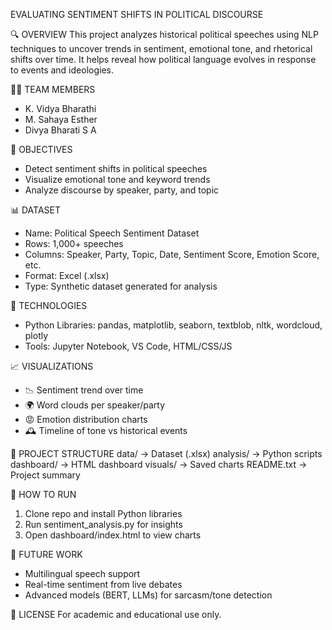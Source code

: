 EVALUATING SENTIMENT SHIFTS IN POLITICAL DISCOURSE

🔍 OVERVIEW
This project analyzes historical political speeches using NLP techniques to uncover trends in sentiment, emotional tone, and rhetorical shifts over time. It helps reveal how political language evolves in response to events and ideologies.

👩‍💻 TEAM MEMBERS
- K. Vidya Bharathi
- M. Sahaya Esther
- Divya Bharati S A

🎯 OBJECTIVES
- Detect sentiment shifts in political speeches
- Visualize emotional tone and keyword trends
- Analyze discourse by speaker, party, and topic

📊 DATASET
- Name: Political Speech Sentiment Dataset
- Rows: 1,000+ speeches
- Columns: Speaker, Party, Topic, Date, Sentiment Score, Emotion Score, etc.
- Format: Excel (.xlsx)
- Type: Synthetic dataset generated for analysis

🧪 TECHNOLOGIES
- Python Libraries: pandas, matplotlib, seaborn, textblob, nltk, wordcloud, plotly
- Tools: Jupyter Notebook, VS Code, HTML/CSS/JS

📈 VISUALIZATIONS
- 📉 Sentiment trend over time
- 🌍 Word clouds per speaker/party
- 😡 Emotion distribution charts
- 🕰️ Timeline of tone vs historical events

📂 PROJECT STRUCTURE
data/         → Dataset (.xlsx)
analysis/     → Python scripts
dashboard/    → HTML dashboard
visuals/      → Saved charts
README.txt    → Project summary

🚀 HOW TO RUN
1. Clone repo and install Python libraries
2. Run sentiment_analysis.py for insights
3. Open dashboard/index.html to view charts

🔮 FUTURE WORK
- Multilingual speech support
- Real-time sentiment from live debates
- Advanced models (BERT, LLMs) for sarcasm/tone detection

📘 LICENSE
For academic and educational use only.
